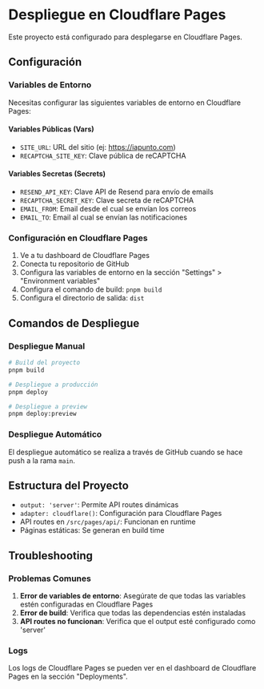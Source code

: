 # Despliegue en Cloudflare Pages

Este proyecto está configurado para desplegarse en Cloudflare Pages.

## Configuración

### Variables de Entorno

Necesitas configurar las siguientes variables de entorno en Cloudflare Pages:

#### Variables Públicas (Vars)
- `SITE_URL`: URL del sitio (ej: https://iapunto.com)
- `RECAPTCHA_SITE_KEY`: Clave pública de reCAPTCHA

#### Variables Secretas (Secrets)
- `RESEND_API_KEY`: Clave API de Resend para envío de emails
- `RECAPTCHA_SECRET_KEY`: Clave secreta de reCAPTCHA
- `EMAIL_FROM`: Email desde el cual se envían los correos
- `EMAIL_TO`: Email al cual se envían las notificaciones

### Configuración en Cloudflare Pages

1. Ve a tu dashboard de Cloudflare Pages
2. Conecta tu repositorio de GitHub
3. Configura las variables de entorno en la sección "Settings" > "Environment variables"
4. Configura el comando de build: `pnpm build`
5. Configura el directorio de salida: `dist`

## Comandos de Despliegue

### Despliegue Manual
```bash
# Build del proyecto
pnpm build

# Despliegue a producción
pnpm deploy

# Despliegue a preview
pnpm deploy:preview
```

### Despliegue Automático
El despliegue automático se realiza a través de GitHub cuando se hace push a la rama `main`.

## Estructura del Proyecto

- `output: 'server'`: Permite API routes dinámicas
- `adapter: cloudflare()`: Configuración para Cloudflare Pages
- API routes en `/src/pages/api/`: Funcionan en runtime
- Páginas estáticas: Se generan en build time

## Troubleshooting

### Problemas Comunes

1. **Error de variables de entorno**: Asegúrate de que todas las variables estén configuradas en Cloudflare Pages
2. **Error de build**: Verifica que todas las dependencias estén instaladas
3. **API routes no funcionan**: Verifica que el output esté configurado como 'server'

### Logs
Los logs de Cloudflare Pages se pueden ver en el dashboard de Cloudflare Pages en la sección "Deployments". 